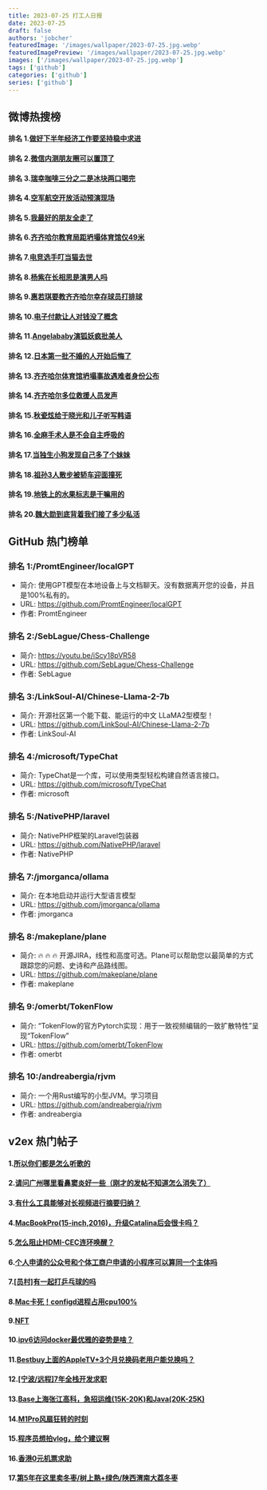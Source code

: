 ```yaml
---
title: 2023-07-25 打工人日报
date: 2023-07-25
draft: false
authors: 'jobcher'
featuredImage: '/images/wallpaper/2023-07-25.jpg.webp'
featuredImagePreview: '/images/wallpaper/2023-07-25.jpg.webp'
images: ['/images/wallpaper/2023-07-25.jpg.webp']
tags: ['github']
categories: ['github']
series: ['github']
---
```


## 微博热搜榜

#### 排名 1.[做好下半年经济工作要坚持稳中求进](https://s.weibo.com/weibo?q=做好下半年经济工作要坚持稳中求进)
#### 排名 2.[微信内测朋友圈可以置顶了](https://s.weibo.com/weibo?q=微信内测朋友圈可以置顶了)
#### 排名 3.[瑞幸咖啡三分之二是冰块两口喝完](https://s.weibo.com/weibo?q=瑞幸咖啡三分之二是冰块两口喝完)
#### 排名 4.[空军航空开放活动预演现场](https://s.weibo.com/weibo?q=空军航空开放活动预演现场)
#### 排名 5.[我最好的朋友全走了](https://s.weibo.com/weibo?q=我最好的朋友全走了)
#### 排名 6.[齐齐哈尔教育局距坍塌体育馆仅49米](https://s.weibo.com/weibo?q=齐齐哈尔教育局距坍塌体育馆仅49米)
#### 排名 7.[电竞选手叮当猫去世](https://s.weibo.com/weibo?q=电竞选手叮当猫去世)
#### 排名 8.[杨紫在长相思是演男人吗](https://s.weibo.com/weibo?q=杨紫在长相思是演男人吗)
#### 排名 9.[惠若琪要教齐齐哈尔幸存球员打排球](https://s.weibo.com/weibo?q=惠若琪要教齐齐哈尔幸存球员打排球)
#### 排名 10.[电子付款让人对钱没了概念](https://s.weibo.com/weibo?q=电子付款让人对钱没了概念)
#### 排名 11.[Angelababy演狐妖疯批美人](https://s.weibo.com/weibo?q=Angelababy演狐妖疯批美人)
#### 排名 12.[日本第一批不婚的人开始后悔了](https://s.weibo.com/weibo?q=日本第一批不婚的人开始后悔了)
#### 排名 13.[齐齐哈尔体育馆坍塌事故遇难者身份公布](https://s.weibo.com/weibo?q=齐齐哈尔体育馆坍塌事故遇难者身份公布)
#### 排名 14.[齐齐哈尔多位救援人员发声](https://s.weibo.com/weibo?q=齐齐哈尔多位救援人员发声)
#### 排名 15.[秋瓷炫给于晓光和儿子听写韩语](https://s.weibo.com/weibo?q=秋瓷炫给于晓光和儿子听写韩语)
#### 排名 16.[全麻手术人是不会自主呼吸的](https://s.weibo.com/weibo?q=全麻手术人是不会自主呼吸的)
#### 排名 17.[当独生小狗发现自己多了个妹妹](https://s.weibo.com/weibo?q=当独生小狗发现自己多了个妹妹)
#### 排名 18.[祖孙3人散步被轿车迎面撞死](https://s.weibo.com/weibo?q=祖孙3人散步被轿车迎面撞死)
#### 排名 19.[地铁上的水果标志是干嘛用的](https://s.weibo.com/weibo?q=地铁上的水果标志是干嘛用的)
#### 排名 20.[魏大勋到底背着我们接了多少私活](https://s.weibo.com/weibo?q=魏大勋到底背着我们接了多少私活)
## GitHub 热门榜单

### 排名 1:/PromtEngineer/localGPT
- 简介: 使用GPT模型在本地设备上与文档聊天。没有数据离开您的设备，并且是100%私有的。
- URL: https://github.com/PromtEngineer/localGPT
- 作者: PromtEngineer 

### 排名 2:/SebLague/Chess-Challenge
- 简介: https://youtu.be/iScy18pVR58
- URL: https://github.com/SebLague/Chess-Challenge
- 作者: SebLague 

### 排名 3:/LinkSoul-AI/Chinese-Llama-2-7b
- 简介: 开源社区第一个能下载、能运行的中文 LLaMA2型模型！
- URL: https://github.com/LinkSoul-AI/Chinese-Llama-2-7b
- 作者: LinkSoul-AI 

### 排名 4:/microsoft/TypeChat
- 简介: TypeChat是一个库，可以使用类型轻松构建自然语言接口。
- URL: https://github.com/microsoft/TypeChat
- 作者: microsoft 

### 排名 5:/NativePHP/laravel
- 简介: NativePHP框架的Laravel包装器
- URL: https://github.com/NativePHP/laravel
- 作者: NativePHP 

### 排名 7:/jmorganca/ollama
- 简介: 在本地启动并运行大型语言模型
- URL: https://github.com/jmorganca/ollama
- 作者: jmorganca 

### 排名 8:/makeplane/plane
- 简介: 🔥 🔥 🔥 开源JIRA，线性和高度可选。Plane可以帮助您以最简单的方式跟踪您的问题、史诗和产品路线图。
- URL: https://github.com/makeplane/plane
- 作者: makeplane 

### 排名 9:/omerbt/TokenFlow
- 简介: “TokenFlow的官方Pytorch实现：用于一致视频编辑的一致扩散特性”呈现“TokenFlow”
- URL: https://github.com/omerbt/TokenFlow
- 作者: omerbt 

### 排名 10:/andreabergia/rjvm
- 简介: 一个用Rust编写的小型JVM。学习项目
- URL: https://github.com/andreabergia/rjvm
- 作者: andreabergia 

## v2ex 热门帖子

#### 1.[所以你们都是怎么听歌的](https://www.v2ex.com/t/959420#reply44)
#### 2.[请问广州哪里看鼻窦炎好一些（刚才的发帖不知道怎么消失了）](https://www.v2ex.com/t/959413#reply15)
#### 3.[有什么工具能够对长视频进行摘要归纳？](https://www.v2ex.com/t/959408#reply11)
#### 4.[MacBookPro(15-inch,2016)，升级Catalina后会很卡吗？](https://www.v2ex.com/t/959406#reply6)
#### 5.[怎么阻止HDMI-CEC连环唤醒？](https://www.v2ex.com/t/959422#reply6)
#### 6.[个人申请的公众号和个体工商户申请的小程序可以算同一个主体吗](https://www.v2ex.com/t/959412#reply4)
#### 7.[[员村]有一起打乒乓球的吗](https://www.v2ex.com/t/959407#reply2)
#### 8.[Mac卡死！configd进程占用cpu100%](https://www.v2ex.com/t/959414#reply2)
#### 9.[NFT](https://www.v2ex.com/t/959409#reply1)
#### 10.[ipv6访问docker最优雅的姿势是啥？](https://www.v2ex.com/t/959423#reply1)
#### 11.[Bestbuy上面的AppleTV+3个月兑换码老用户能兑换吗？](https://www.v2ex.com/t/959411#reply0)
#### 12.[[宁波/远程]7年全栈开发求职](https://www.v2ex.com/t/959415#reply0)
#### 13.[Base上海张江高科，急招运维(15K-20K)和Java(20K-25K)](https://www.v2ex.com/t/959418#reply0)
#### 14.[M1Pro风扇狂转的时刻](https://www.v2ex.com/t/959419#reply0)
#### 15.[程序员想拍vlog，给个建议啊](https://www.v2ex.com/t/959421#reply0)
#### 16.[香港0元机票求助](https://www.v2ex.com/t/959424#reply0)
#### 17.[第5年在这里卖冬枣/树上熟+绿色/陕西渭南大荔冬枣](https://www.v2ex.com/t/959425#reply0)
